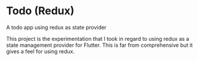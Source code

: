 # Todo (Redux)

A todo app using redux as state provider


This project is the experimentation that I took in regard to using redux as a state management provider for Flutter. This
is far from comprehensive but it gives a feel for using redux.

